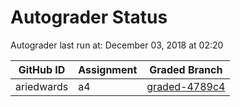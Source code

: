 # Autograder Status
Autograder last run at: December 03, 2018 at 02:20

| GitHub ID | Assignment | Graded Branch |
|-----------|------------|---------------|
| ariedwards | a4 | [graded-4789c4](https://github.com/Fall2018COMP401-001/a4-ariedwards/tree/graded-4789c4) | 
